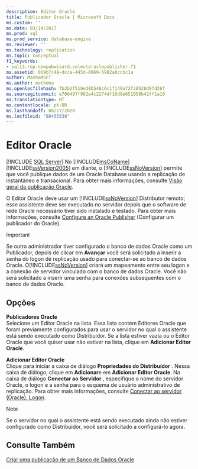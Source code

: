 ```yaml
---
description: Editor Oracle
title: Publicador Oracle | Microsoft Docs
ms.custom: ''
ms.date: 03/14/2017
ms.prod: sql
ms.prod_service: database-engine
ms.reviewer: ''
ms.technology: replication
ms.topic: conceptual
f1_keywords:
- sql13.rep.newpubwizard.selectoraclepublisher.f1
ms.assetid: 019b7c49-dcca-445d-8969-5982a8ccbc1a
author: MashaMSFT
ms.author: mathoma
ms.openlocfilehash: fb2b2f519ed8b548c6c1f149a72f28528d9fd26f
ms.sourcegitcommit: e700497f962e4c2274df16d9e651059b42ff1a10
ms.translationtype: HT
ms.contentlocale: pt-BR
ms.lasthandoff: 08/17/2020
ms.locfileid: "88455538"
---
```

# <a name="oracle-publisher"></a>Editor Oracle
 [!INCLUDE [SQL Server](../../includes/applies-to-version/sqlserver.md)]
  No [!INCLUDE[msCoName](../../includes/msconame-md.md)] [!INCLUDE[ssVersion2005](../../includes/ssversion2005-md.md)] em diante, o [!INCLUDE[ssNoVersion](../../includes/ssnoversion-md.md)] permite que você publique dados de um Oracle Database usando a replicação de instantâneo e transacional. Para obter mais informações, consulte [Visão geral da publicação Oracle](../../relational-databases/replication/non-sql/oracle-publishing-overview.md).  
  
 O Editor Oracle deve usar um [!INCLUDE[ssNoVersion](../../includes/ssnoversion-md.md)] Distributor remoto; esse assistente deve ser executado no servidor depois que o software de rede Oracle necessário tiver sido instalado e testado. Para obter mais informações, consulte [Configure an Oracle Publisher](../../relational-databases/replication/non-sql/configure-an-oracle-publisher.md) (Configurar um publicador do Oracle).  
  
> [!IMPORTANT]  
>  Se outro administrador tiver configurado o banco de dados Oracle como um Publicador, depois de clicar em **Avançar** você será solicitado a inserir a senha do logon de replicação usado para conectar-se ao banco de dados Oracle. O[!INCLUDE[ssNoVersion](../../includes/ssnoversion-md.md)] criará um mapeamento entre seu logon e a conexão de servidor vinculado com o banco de dados Oracle. Você não será solicitado a inserir uma senha para conexões subsequentes com o banco de dados Oracle.  
  
## <a name="options"></a>Opções  
 **Publicadores Oracle**  
 Selecione um Editor Oracle na lista. Essa lista contém Editores Oracle que foram previamente configurados para usar o servidor no qual o assistente está sendo executado como Distribuidor. Se a lista estiver vazia ou o Editor Oracle que você quiser usar não estiver na lista, clique em **Adicionar Editor Oracle**.  
  
 **Adicionar Editor Oracle**  
 Clique para iniciar a caixa de diálogo **Propriedades do Distribuidor** . Nessa caixa de diálogo, clique em **Adicionar**e em **Adicionar Editor Oracle**. Na caixa de diálogo **Conectar ao Servidor** , especifique o nome do servidor Oracle, o logon e a senha para o esquema de usuário administrativo de replicação. Para obter mais informações, consulte [Conectar ao servidor &#40;Oracle&#41;, Logon](../../relational-databases/replication/connect-to-server-oracle-login.md).  
  
> [!NOTE]  
>  Se o servidor no qual o assistente está sendo executado ainda não estiver configurado como Distribuidor, você será solicitado a configurá-lo agora.  
  
## <a name="see-also"></a>Consulte Também  
 [Criar uma publicação de um Banco de Dados Oracle](../../relational-databases/replication/publish/create-a-publication-from-an-oracle-database.md)   

  
  
